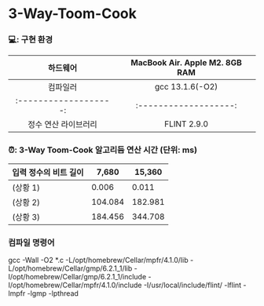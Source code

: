# 3-Way-Toom-Cook

### 💻: 구현 환경
| 하드웨어  | MacBook Air. Apple M2. 8GB RAM  | 
|:-------------------:|:-------------------:|
| 컴파일러 | gcc 13.1.6(-O2) |
|:-------------------:|:-------------------:|
| 정수 연산 라이브러리 | FLINT 2.9.0 |

### ⏰: 3-Way Toom-Cook 알고리듬 연산 시간 (단위: ms)
| 입력 정수의 비트 길이  | 7,680 | 15,360 |
|-------------------|--------|--------|
| (상황 1) | 0.006 | 0.011 |
| (상황 2) | 104.084 | 182.981 |
| (상황 3) | 184.456 | 344.708 |

### 컴파일 명령어
gcc -Wall -O2 *.c -L/opt/homebrew/Cellar/mpfr/4.1.0/lib -L/opt/homebrew/Cellar/gmp/6.2.1_1/lib -I/opt/homebrew/Cellar/gmp/6.2.1_1/include -I/opt/homebrew/Cellar/mpfr/4.1.0/include -I/usr/local/include/flint/ -lflint -lmpfr -lgmp -lpthread
